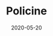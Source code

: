 ---
layout: post
title: "Policine"
date: 2020-05-20
categories: PROCESSING
description: Laszlo Moholy-Nagy
---